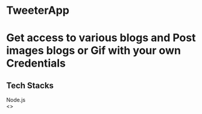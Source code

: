 # TweeterApp

<h1>Get access to various blogs and Post images blogs or Gif with your own Credentials</h1>
<h2>Tech Stacks</h2>
Node.js
</br>
<>
